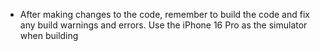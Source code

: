 - After making changes to the code, remember to build the code and fix any build warnings and errors. Use the iPhone 16 Pro as the simulator when building